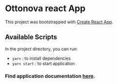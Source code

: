 # Ottonova react App

This project was bootstrapped with [Create React App](https://github.com/facebook/create-react-app).

## Available Scripts

In the project directory, you can run:

- `yarn` : to install dependencies
- `yarn start` : to start application


### Find application documentation [here](https://doc.clickup.com/d/h/13g92t-64/e768fcc2b49e8ab).
